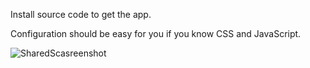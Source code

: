 Install source code to get the app.

Configuration should be easy for you if you know CSS and JavaScript.


![SharedScasreenshot](https://github.com/user-attachments/assets/a7f87881-13da-4067-8d11-d0ede8aa01af)
